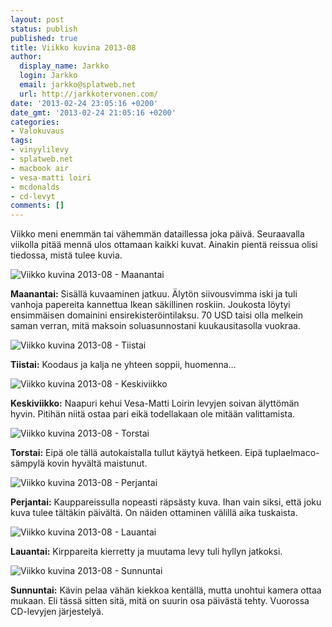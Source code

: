 ```yaml
---
layout: post
status: publish
published: true
title: Viikko kuvina 2013-08
author:
  display_name: Jarkko
  login: Jarkko
  email: jarkko@splatweb.net
  url: http://jarkkotervonen.com/
date: '2013-02-24 23:05:16 +0200'
date_gmt: '2013-02-24 21:05:16 +0200'
categories:
- Valokuvaus
tags:
- vinyylilevy
- splatweb.net
- macbook air
- vesa-matti loiri
- mcdonalds
- cd-levyt
comments: []
---
```

Viikko meni enemmän tai vähemmän dataillessa joka päivä. Seuraavalla viikolla pitää mennä ulos ottamaan kaikki kuvat. Ainakin pientä reissua olisi tiedossa, mistä tulee kuvia.

<img alt="Viikko kuvina 2013-08 - Maanantai" src="http://jarkkotervonen.com/wp-content/uploads/2013/02/2013-08-ma-550x366.jpg" />

__Maanantai:__ Sisällä kuvaaminen jatkuu. Älytön siivousvimma iski ja tuli vanhoja papereita kannettua Ikean säkillinen roskiin. Joukosta löytyi ensimmäisen domainini ensirekisteröintilaksu. 70 USD taisi olla melkein saman verran, mitä maksoin soluasunnostani kuukausitasolla vuokraa.

<img alt="Viikko kuvina 2013-08 - Tiistai" src="http://jarkkotervonen.com/wp-content/uploads/2013/02/2013-08-ti-550x364.jpg" />

__Tiistai:__ Koodaus ja kalja ne yhteen soppii, huomenna...

<img alt="Viikko kuvina 2013-08 - Keskiviikko" src="http://jarkkotervonen.com/wp-content/uploads/2013/02/2013-08-ke-550x366.jpg" />

__Keskiviikko:__ Naapuri kehui Vesa-Matti Loirin levyjen soivan älyttömän hyvin. Pitihän niitä ostaa pari eikä todellakaan ole mitään valittamista.

<img alt="Viikko kuvina 2013-08 - Torstai" src="http://jarkkotervonen.com/wp-content/uploads/2013/02/2013-08-to-550x410.jpg" />

__Torstai:__ Eipä ole tällä autokaistalla tullut käytyä hetkeen. Eipä tuplaelmaco-sämpylä kovin hyvältä maistunut.

<img alt="Viikko kuvina 2013-08 - Perjantai" src="http://jarkkotervonen.com/wp-content/uploads/2013/02/2013-08-pe-e1361608880528-410x550.jpg" />

__Perjantai:__ Kauppareissulla nopeasti räpsästy kuva. Ihan vain siksi, että joku kuva tulee tältäkin päivältä. On näiden ottaminen välillä aika tuskaista.

<img alt="Viikko kuvina 2013-08 - Lauantai" src="http://jarkkotervonen.com/wp-content/uploads/2013/02/2013-08-la-550x366.jpg" />

__Lauantai:__ Kirppareita kierretty ja muutama levy tuli hyllyn jatkoksi.

<img alt="Viikko kuvina 2013-08 - Sunnuntai" src="http://jarkkotervonen.com/wp-content/uploads/2013/02/2013-08-su-550x412.jpg" />

__Sunnuntai:__ Kävin pelaa vähän kiekkoa kentällä, mutta unohtui kamera ottaa mukaan. Eli tässä sitten sitä, mitä on suurin osa päivästä tehty. Vuorossa CD-levyjen järjestelyä.
